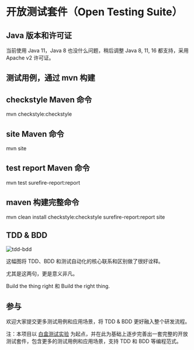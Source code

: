 # 开放测试套件（Open Testing Suite）

## Java 版本和许可证
当前使用 Java 11，Java 8 也没什么问题，稍后调整 Java 8, 11, 16 都支持，采用 Apache v2 许可证。

## 测试用例，通过 mvn 构建

## checkstyle Maven 命令
mvn checkstyle:checkstyle

## site Maven 命令
mvn site

## test report Maven 命令
mvn test surefire-report:report

## maven 构建完整命令
mvn clean install checkstyle:checkstyle surefire-report:report site 

## TDD & BDD
![tdd-bdd](https://wiki.huihoo.com/images/9/97/Tdd-and-bdd.png)

这幅图将 TDD、BDD 和测试自动化的核心联系和区别做了很好诠释。

尤其是这两句，更是意义非凡。

Build the thing right 和 Build the right thing.

## 参与 
欢迎大家提交更多测试用例和应用场景，将 TDD & BDD 更好融入整个研发流程。

注：本项目以 [白盒测试实验](https://gitee.com/huizhuoli/white_box_test_experiment) 为起点，并在此为基础上逐步完善出一套完整的开放测试套件，包含更多的测试用例和应用场景，支持 TDD 和 BDD 等编程范式。
